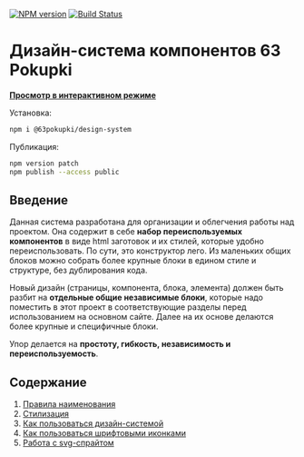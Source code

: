 [![NPM version](https://img.shields.io/npm/v/@63pokupki/design-system?color=green)](https://www.npmjs.com/package/@63pokupki/design-system) [![Build Status](https://travis-ci.com/63pokupki/design-system.svg?branch=master)](https://travis-ci.com/63pokupki/design-system)

# Дизайн-система компонентов 63 Pokupki

**[Просмотр в интерактивном режиме](https://63pokupki.github.io/design-system/)**

Установка:
```bash
npm i @63pokupki/design-system
```

Публикация:
```bash
npm version patch
npm publish --access public
```


## Введение
  Данная система разработана для организации и облегчения работы над проектом. 
  Она содержит в себе **набор переиспользуемых компонентов** в виде html заготовок и их стилей, которые удобно переиспользовать. По сути, это конструктор лего. Из маленьких общих блоков можно собрать более крупные блоки в едином стиле и структуре, без дублирования кода.

  Новый дизайн (страницы, компонента, блока, элемента) должен быть разбит на **отдельные общие независимые блоки**, которые надо поместить в этот проект в соответствующие разделы перед использованием на основном сайте.
  Далее на их основе делаются более крупные и специфичные блоки.

  Упор делается на **простоту, гибкость, независимость и переиспользуемость**.



## Содержание

1. [Правила наименования](./docs/naming.md)
1. [Стилизация](./docs/styling.md)
1. [Как пользоваться дизайн-системой](./docs/how.md)
1. [Как пользоваться шрифтовыми иконками](./docs/fonts-icons.md)
1. [Работа с svg-спрайтом](./docs/svg-sprite.md)